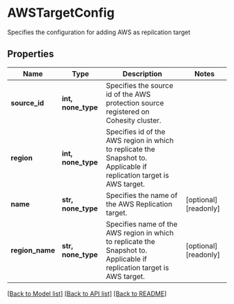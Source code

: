 # AWSTargetConfig

Specifies the configuration for adding AWS as repilcation target

## Properties
Name | Type | Description | Notes
------------ | ------------- | ------------- | -------------
**source_id** | **int, none_type** | Specifies the source id of the AWS protection source registered on Cohesity cluster. | 
**region** | **int, none_type** | Specifies id of the AWS region in which to replicate the Snapshot to. Applicable if replication target is AWS target. | 
**name** | **str, none_type** | Specifies the name of the AWS Replication target. | [optional] [readonly] 
**region_name** | **str, none_type** | Specifies name of the AWS region in which to replicate the Snapshot to. Applicable if replication target is AWS target. | [optional] [readonly] 

[[Back to Model list]](../README.md#documentation-for-models) [[Back to API list]](../README.md#documentation-for-api-endpoints) [[Back to README]](../README.md)


